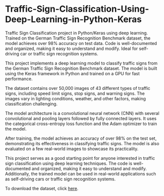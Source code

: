 # Traffic-Sign-Classification-Using-Deep-Learning-in-Python-Keras
Traffic Sign Classification project in Python/Keras using deep learning. Trained on the German Traffic Sign Recognition Benchmark dataset, the model achieves over 98% accuracy on test data. Code is well-documented and organized, making it easy to understand and modify. Ideal for self-driving car or traffic sign recognition systems.

This project implements a deep learning model to classify traffic signs from the German Traffic Sign Recognition Benchmark dataset. The model is built using the Keras framework in Python and trained on a GPU for fast performance.

The dataset contains over 50,000 images of 43 different types of traffic signs, including speed limit signs, stop signs, and warning signs. The images vary in lighting conditions, weather, and other factors, making classification challenging.

The model architecture is a convolutional neural network (CNN) with several convolutional and pooling layers followed by fully connected layers. It uses the categorical cross-entropy loss function and the Adam optimizer to train the model.

After training, the model achieves an accuracy of over 98% on the test set, demonstrating its effectiveness in classifying traffic signs. The model is also evaluated on a few real-world images to showcase its practicality.

This project serves as a good starting point for anyone interested in traffic sign classification using deep learning techniques. The code is well-documented and organized, making it easy to understand and modify. Additionally, the trained model can be used in real-world applications such as self-driving cars or traffic sign recognition systems.


To download the dataset, click [here]([https://your-file-hosting-service.com/your-download-link](https://drive.google.com/drive/folders/1bRUoBrs7tUxj4FzhUEyG678UnV2Mxdfb?usp=sharing)).
